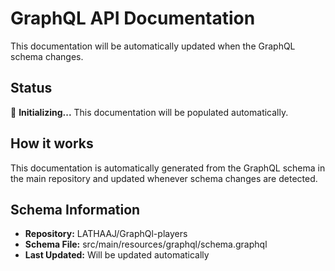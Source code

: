 # GraphQL API Documentation

This documentation will be automatically updated when the GraphQL schema changes.

## Status

🔄 **Initializing...** This documentation will be populated automatically.

## How it works

This documentation is automatically generated from the GraphQL schema in the main repository and updated whenever schema changes are detected.

## Schema Information

- **Repository:** LATHAAJ/GraphQl-players
- **Schema File:** src/main/resources/graphql/schema.graphql
- **Last Updated:** Will be updated automatically

